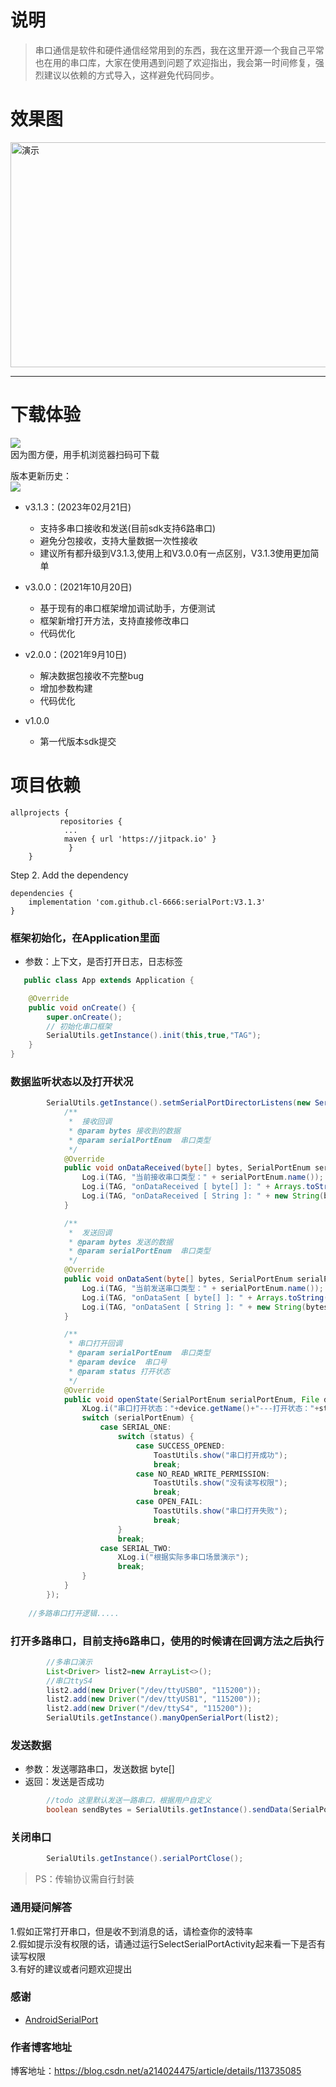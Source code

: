 # 说明  
>串口通信是软件和硬件通信经常用到的东西，我在这里开源一个我自己平常也在用的串口库，大家在使用遇到问题了欢迎指出，我会第一时间修复，强烈建议以依赖的方式导入，这样避免代码同步。

# 效果图  
<img src="https://github.com/cl-6666/serialPort/blob/master/sample_picture.png" width="650" height="360" alt="演示"/>  

------  
# 下载体验  
<img src="https://github.com/cl-6666/tbsAgent/blob/master/img/QRCode_420.png"><img/><br/>
因为图方便，用手机浏览器扫码可下载


版本更新历史：  
[![](https://jitpack.io/v/cl-6666/serialPort.svg)](https://jitpack.io/#cl-6666/serialPort) 

- v3.1.3：(2023年02月21日)
  - 支持多串口接收和发送(目前sdk支持6路串口)
  - 避免分包接收，支持大量数据一次性接收
  - 建议所有都升级到V3.1.3,使用上和V3.0.0有一点区别，V3.1.3使用更加简单
  
- v3.0.0：(2021年10月20日)
  - 基于现有的串口框架增加调试助手，方便测试
  - 框架新增打开方法，支持直接修改串口
  - 代码优化  

- v2.0.0：(2021年9月10日)
  - 解决数据包接收不完整bug 
  - 增加参数构建 
  - 代码优化  

- v1.0.0
  - 第一代版本sdk提交  



# 项目依赖
``` Gradle
allprojects {
           repositories {
			...
			maven { url 'https://jitpack.io' }
             }
	}
```

Step 2. Add the dependency

``` Gradle
dependencies {
    implementation 'com.github.cl-6666:serialPort:V3.1.3'
}
```  

### 框架初始化，在Application里面

- 参数：上下文，是否打开日志，日志标签  
``` Java
   public class App extends Application {

    @Override
    public void onCreate() {
        super.onCreate();
        // 初始化串口框架
        SerialUtils.getInstance().init(this,true,"TAG");
    }
}
```

### 数据监听状态以及打开状况

``` Java
        SerialUtils.getInstance().setmSerialPortDirectorListens(new SerialPortDirectorListens() {
            /**
             *  接收回调
             * @param bytes 接收到的数据
             * @param serialPortEnum  串口类型
             */
            @Override
            public void onDataReceived(byte[] bytes, SerialPortEnum serialPortEnum) {
                Log.i(TAG, "当前接收串口类型：" + serialPortEnum.name());
                Log.i(TAG, "onDataReceived [ byte[] ]: " + Arrays.toString(bytes));
                Log.i(TAG, "onDataReceived [ String ]: " + new String(bytes));
            }

            /**
             *  发送回调
             * @param bytes 发送的数据
             * @param serialPortEnum  串口类型
             */
            @Override
            public void onDataSent(byte[] bytes, SerialPortEnum serialPortEnum) {
                Log.i(TAG, "当前发送串口类型：" + serialPortEnum.name());
                Log.i(TAG, "onDataSent [ byte[] ]: " + Arrays.toString(bytes));
                Log.i(TAG, "onDataSent [ String ]: " + new String(bytes));
            }

            /**
             * 串口打开回调
             * @param serialPortEnum  串口类型
             * @param device  串口号
             * @param status 打开状态
             */
            @Override
            public void openState(SerialPortEnum serialPortEnum, File device, SerialStatus status) {
                XLog.i("串口打开状态："+device.getName()+"---打开状态："+status.name());
                switch (serialPortEnum) {
                    case SERIAL_ONE:
                        switch (status) {
                            case SUCCESS_OPENED:
                                ToastUtils.show("串口打开成功");
                                break;
                            case NO_READ_WRITE_PERMISSION:
                                ToastUtils.show("没有读写权限");
                                break;
                            case OPEN_FAIL:
                                ToastUtils.show("串口打开失败");
                                break;
                        }
                        break;
                    case SERIAL_TWO:
                        XLog.i("根据实际多串口场景演示");
                        break;
                }
            }
        });
	
	//多路串口打开逻辑.....
```

### 打开多路串口，目前支持6路串口，使用的时候请在回调方法之后执行

``` Java
        //多串口演示
        List<Driver> list2=new ArrayList<>();
        //串口ttyS4
        list2.add(new Driver("/dev/ttyUSB0", "115200"));
        list2.add(new Driver("/dev/ttyUSB1", "115200"));
        list2.add(new Driver("/dev/ttyS4", "115200"));
        SerialUtils.getInstance().manyOpenSerialPort(list2);

```


### 发送数据

- 参数：发送哪路串口，发送数据 byte[]
- 返回：发送是否成功

``` Java
        //todo 这里默认发送一路串口，根据用户自定义
        boolean sendBytes = SerialUtils.getInstance().sendData(SerialPortEnum.SERIAL_ONE, sendContentBytes);
```

### 关闭串口

``` Java
        SerialUtils.getInstance().serialPortClose();

```

> PS：传输协议需自行封装  



### 通用疑问解答  
1.假如正常打开串口，但是收不到消息的话，请检查你的波特率  
2.假如提示没有权限的话，请通过运行SelectSerialPortActivity起来看一下是否有读写权限  
3.有好的建议或者问题欢迎提出

### 感谢
- [AndroidSerialPort](https://github.com/kongqw/AndroidSerialPort)

### 作者博客地址    
博客地址：https://blog.csdn.net/a214024475/article/details/113735085  

